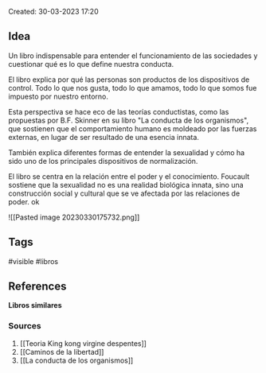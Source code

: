 Created: 30-03-2023 17:20

## <span class="pink"> **Idea** </span>

Un libro indispensable para entender el funcionamiento de las sociedades y cuestionar qué es lo que define nuestra conducta.

El libro explica por qué las personas son productos de los dispositivos de control. Todo lo que nos gusta, todo lo que amamos, todo lo que somos fue impuesto por nuestro entorno.

Esta perspectiva se hace eco de las teorías conductistas, como las propuestas por B.F. Skinner en su libro "La conducta de los organismos", que sostienen que el comportamiento humano es moldeado por las fuerzas externas, en lugar de ser resultado de una esencia innata.

También explica diferentes formas de entender la sexualidad y cómo ha sido uno de los principales dispositivos de normalización.

El libro se centra en la relación entre el poder y el conocimiento. Foucault sostiene que la sexualidad no es una realidad biológica innata, sino una construcción social y cultural que se ve afectada por las relaciones de poder. ok

![[Pasted image 20230330175732.png]]

## <span class="orange"> **Tags**</span>
<span class="tag"> #visible</span> <span class="tag"> #libros</span> 

## <span class="green"> **References**</span>
<span class="blue"> **Libros similares** </span>

### <span class="purple"> **Sources**</span>
1. [[Teoria King kong virgine despentes]]
2. [[Caminos de la libertad]]
3. [[La conducta de los organismos]]